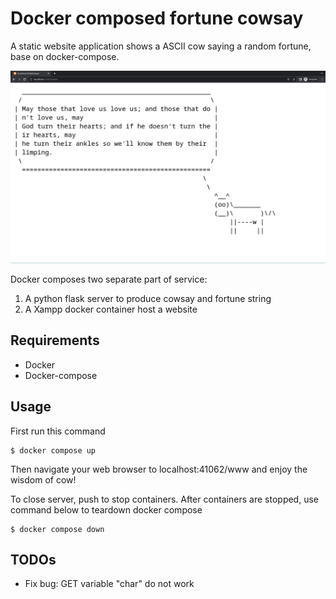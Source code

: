 # Docker composed fortune cowsay

A static website application shows a ASCII cow saying a random fortune, base on docker-compose.

![thumbnail](thumbnail.jpg)

Docker composes two separate part of service:

1. A python flask server to produce cowsay and fortune string
2. A Xampp docker container host a website

## Requirements

- Docker
- Docker-compose

## Usage

First run this command

```console
$ docker compose up
```

Then navigate your web browser to localhost:41062/www and enjoy the wisdom of cow!

To close server, push <Ctrl-c> to stop containers. After containers are stopped, use command below to teardown docker compose

```console
$ docker compose down
```

## TODOs

- Fix bug: GET variable "char" do not work
